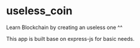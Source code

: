 # useless_coin

Learn Blockchain by creating an useless one ^^

This app is built base on express-js for basic needs.
